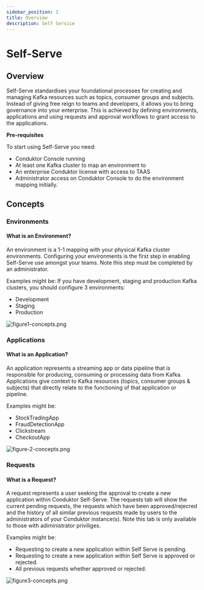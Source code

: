 ```yaml
---
sidebar_position: 1
title: Overview
description: Self Service
---
```


# Self-Serve

## Overview

Self-Serve standardises your foundational processes for creating and managing Kafka resources such as topics, consumer groups and subjects.
Instead of giving free reign to teams and developers, it allows you to bring governance into your enterprise. This is achieved by defining environments, applications and using requests and approval workflows to grant access to the applications. 

**Pre-requisites**
 
To start using Self-Serve you need:
* Conduktor Console running
* At least one Kafka cluster to map an environment to
* An enterprise Conduktor license with access to TAAS
* Administrator access on Conduktor Console to do the environment mapping initially.

## Concepts

### Environments

#### What is an Environment?

An environment is a 1-1 mapping with your physical Kafka cluster environments.
Configuring your environments is the first step in enabling Self-Serve use amongst your teams. Note this step must be completed by an administrator.

Examples might be:
If you have development, staging and production Kafka clusters, you should configure 3 environments:
* Development
* Staging
* Production

![figure1-concepts.png](/img/self-serve/figure1-concepts.png)

### Applications
#### What is an Application?

An application represents a streaming app or data pipeline that is responsible for producing, consuming or processing data from Kafka.
Applications give context to Kafka resources (topics, consumer groups & subjects) that directly relate to the functioning of that application or pipeline.

Examples might be:
* StockTradingApp
* FraudDetectionApp
* Clickstream
* CheckoutApp

![figure-2-concepts.png](/img/self-serve/figure-2-concepts.png)

### Requests
#### What is a Request?
A request represents a user seeking the approval to create a new application within Conduktor Self-Serve. The requests tab will show the current pending requests, the requests which have been approved/rejecred and the history of all similar previous requests made by users to the administrators of your Conduktor instance(s). Note this tab is only available to those with adiministrator priviliges.

Examples might be:
* Requesting to create a new application within Self Serve is pending.
* Requesting to create a new application within Self Serve is approved or rejected.
* All previous requests whether approved or rejected.

![figure3-concepts.png](/img/self-serve/figure3-concepts.png)
